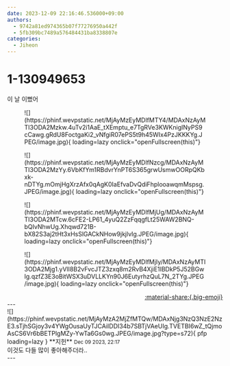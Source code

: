 ```yaml
---
date: 2023-12-09 22:16:46.536000+09:00
authors:
  - 9742a81ed974365b07f77276950a442f
  - 5fb309bc7489a576484431ba8338807e
categories:
  - Jiheon
---
```


# 1-130949653

<div class="post-container" markdown="1">
<div class="content-container md-sidebar__scrollwrap" markdown="1">

이 날 이뻤어
<figure markdown="1">
![](https://phinf.wevpstatic.net/MjAyMzEyMDlfMTY4/MDAxNzAyMTI3ODA2Mzkw.4uTv2i1AaE_tXEmptu_e7TgRVe3KWKnigINyPS9cCawg.gRdU8FoctgaKi2_vNfgiR07ePS5t9h45WIx4PzJKKKYg.JPEG/image.jpg){ loading=lazy onclick="openFullscreen(this)"}
</figure>

<figure markdown="1">
![](https://phinf.wevpstatic.net/MjAyMzEyMDlfNzcg/MDAxNzAyMTI3ODA2MzYy.6VbKfYm1RBdvrYnPT6S365grwUsmwOORpQKbxk-nDTYg.mOmjHgXrzAfx0qAgK0IaEfvaDvQdiFhplooawqmMspsg.JPEG/image.jpg){ loading=lazy onclick="openFullscreen(this)"}
</figure>

<figure markdown="1">
![](https://phinf.wevpstatic.net/MjAyMzEyMDlfMjUg/MDAxNzAyMTI3ODA2MTcw.6cFE2-LP61_4yuQ2ZzFqqgfLt25WAW2BNQ-bQIvNhwUg.Xhqwd721B-bX82S3aj2tHt3xHsSlGACkNHow9jkjlvIg.JPEG/image.jpg){ loading=lazy onclick="openFullscreen(this)"}
</figure>

<figure markdown="1">
![](https://phinf.wevpstatic.net/MjAyMzEyMDlfMjIy/MDAxNzAyMTI3ODA2Mjg1.yVlI8B2vFvcJTZ3zxq8m2RvB4XjiE1lBDkP5J52BGwIg.qzfZ3E3oBitWSX3uDVLLKYn90J6EutyrhzQuL7N_2TYg.JPEG/image.jpg){ loading=lazy onclick="openFullscreen(this)"}
</figure>


</div>
</div>

<div style="text-align: right;" markdown="1">
<a href="https://weverse.io/fromis9/fanpost/1-130949653" style="text-align: right;">:material-share:{.big-emoji}</a>
</div>
---

<div class="comments-container md-sidebar__scrollwrap" markdown="1">
<div class="comment" markdown="1">
<div class='id-container' markdown="1">
![](https://phinf.wevpstatic.net/MjAyMzA2MjZfMTQw/MDAxNjg3NzQ3NzE2NzE3.sTjhSGjoy3v4YWgOusaUyTJCAiIDDI34b7SBTjVAeUIg.TVETBI6wZ_tQjmoAsCS6Vr6bBETPlgMZy-YwTa6Gs0wg.JPEG/image.jpg?type=s72){ pfp loading=lazy }
**<span class="artist">지헌</span>** <small>Dec 09 2023, 22:17</small><br>
</div>
<div class='comment-body' markdown="1">
이것도 다들 많이 좋아해주더라..
</div>
</div>
</div>
---
